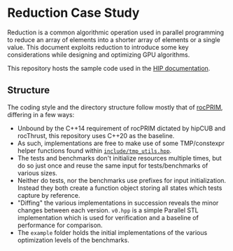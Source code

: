 # Reduction Case Study

Reduction is a common algorithmic operation used in parallel programming to
reduce an array of elements into a shorter array of elements or a single value.
This document exploits reduction to introduce some key considerations while
designing and optimizing GPU algorithms.

This repository hosts the sample code used in the
[HIP documentation](https://rocm.docs.amd.com/projects/HIP/en/latest/tutorial/reduction.html).

## Structure

The coding style and the directory structure follow mostly that of
[rocPRIM](https://github.com/ROCm/rocPRIM), differing in a few ways:

- Unbound by the C++14 requirement of rocPRIM dictated by hipCUB and rocThrust,
  this repository uses C++20 as the baseline.
- As such, implementations are free to make use of some TMP/constexpr helper
  functions found within [`include/tmp_utils.hpp`](include/tmp_utils.hpp).
- The tests and benchmarks don't initialize resources multiple times, but do so
  just once and reuse the same input for tests/benchmarks of various sizes.
- Neither do tests, nor the benchmarks use prefixes for input initialization.
  Instead they both create a function object storing all states which tests
  capture by reference.
- "Diffing" the various implementations in succession reveals the minor changes
  between each version. `v0.hpp` is a simple Parallel STL implementation which
  is used for verification and a baseline of performance for comparison.
- The `example` folder holds the initial implementations of the various
  optimization levels of the benchmarks.
